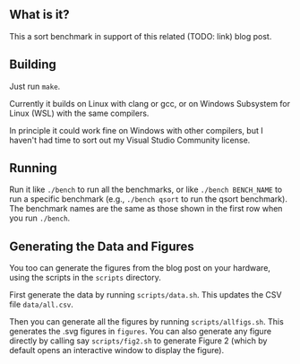 ## What is it?

This a sort benchmark in support of this related (TODO: link) blog post.

## Building

Just run `make`.

Currently it builds on Linux with clang or gcc, or on Windows Subsystem for Linux (WSL) with the same compilers.

In principle it could work fine on Windows with other compilers, but I haven't had time to sort out my Visual Studio Community license.

## Running

Run it like `./bench` to run all the benchmarks, or like `./bench BENCH_NAME` to run a specific benchmark (e.g., `./bench qsort` to run the qsort benchmark). The benchmark names are the same as those shown in the first row when you run `./bench`.

## Generating the Data and Figures

You too can generate the figures from the blog post on your hardware, using the scripts in the `scripts` directory.

First generate the data by running `scripts/data.sh`. This updates the CSV file `data/all.csv`.

Then you can generate all the figures by running `scripts/allfigs.sh`. This generates the .svg figures in `figures`. You can also generate any figure directly by calling say `scripts/fig2.sh` to generate Figure 2 (which by default opens an interactive window to display the figure).



